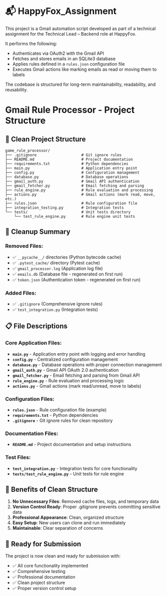 # 📬 HappyFox_Assignment

This project is a Gmail automation script developed as part of a technical assignment for the Technical Lead – Backend role at HappyFox.

It performs the following:
- Authenticates via OAuth2 with the Gmail API
- Fetches and stores emails in an SQLite3 database
- Applies rules defined in a `rules.json` configuration file
- Executes Gmail actions like marking emails as read or moving them to labels

The codebase is structured for long-term maintainability, readability, and reusability.


# Gmail Rule Processor - Project Structure

## 📁 Clean Project Structure

```
game_rule_processor/
├── .gitignore                    # Git ignore rules
├── README.md                     # Project documentation
├── requirements.txt              # Python dependencies
├── main.py                       # Application entry point
├── config.py                     # Configuration management
├── database.py                   # Database operations
├── gmail_auth.py                 # Gmail API authentication
├── gmail_fetcher.py              # Email fetching and parsing
├── rule_engine.py                # Rule evaluation and processing
├── actions.py                    # Gmail actions (mark read, move, etc.)
├── rules.json                    # Rule configuration file
├── integration_testing.py        # Integration tests
└── tests/                        # Unit tests directory
    └── test_rule_engine.py       # Rule engine unit tests
```

## 🧹 Cleanup Summary

### Removed Files:
- ✅ `__pycache__/` directories (Python bytecode cache)
- ✅ `.pytest_cache/` directory (Pytest cache)
- ✅ `gmail_processor.log` (Application log file)
- ✅ `emails.db` (Database file - regenerated on first run)
- ✅ `token.json` (Authentication token - regenerated on first run)

### Added Files:
- ✅ `.gitignore` (Comprehensive ignore rules)
- ✅ `test_integration.py` (Integration tests)

## 📋 File Descriptions

### Core Application Files:
- **`main.py`** - Application entry point with logging and error handling
- **`config.py`** - Centralized configuration management
- **`database.py`** - Database operations with proper connection management
- **`gmail_auth.py`** - Gmail API OAuth 2.0 authentication
- **`gmail_fetcher.py`** - Email fetching and parsing from Gmail API
- **`rule_engine.py`** - Rule evaluation and processing logic
- **`actions.py`** - Gmail actions (mark read/unread, move to labels)

### Configuration Files:
- **`rules.json`** - Rule configuration file (example)
- **`requirements.txt`** - Python dependencies
- **`.gitignore`** - Git ignore rules for clean repository

### Documentation Files:
- **`README.md`** - Project documentation and setup instructions

### Test Files:
- **`test_integration.py`** - Integration tests for core functionality
- **`tests/test_rule_engine.py`** - Unit tests for rule engine

## 🎯 Benefits of Clean Structure

1. **No Unnecessary Files**: Removed cache files, logs, and temporary data
2. **Version Control Ready**: Proper .gitignore prevents committing sensitive data
3. **Professional Appearance**: Clean, organized structure
4. **Easy Setup**: New users can clone and run immediately
5. **Maintainable**: Clear separation of concerns

## 🚀 Ready for Submission

The project is now clean and ready for submission with:
- ✅ All core functionality implemented
- ✅ Comprehensive testing
- ✅ Professional documentation
- ✅ Clean project structure
- ✅ Proper version control setup 
